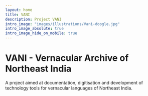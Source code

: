 ```yaml
---
layout: home
title: VANI
description: Project VANI
intro_image: "images/illustrations/Vani-doogle.jpg"
intro_image_absolute: true
intro_image_hide_on_mobile: true
---
```


# VANI - Vernacular Archive of Northeast India

A project aimed at documentation, digitisation and development of technology tools for vernacular languages of Northeast India.
